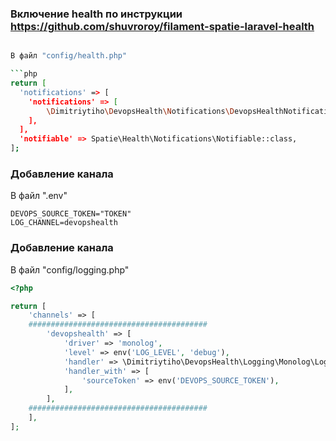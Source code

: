 ### Включение health по инструкции https://github.com/shuvroroy/filament-spatie-laravel-health

```bash

В файл "config/health.php"

```php
return [
  'notifications' => [
    'notifications' => [
        \Dimitriytiho\DevopsHealth\Notifications\DevopsHealthNotification::class => ['devops_health'],
    ],
  ],
  'notifiable' => Spatie\Health\Notifications\Notifiable::class,
];
```

### Добавление канала

В файл ".env"

```dotenv
DEVOPS_SOURCE_TOKEN="TOKEN"
LOG_CHANNEL=devopshealth
```

### Добавление канала

В файл "config/logging.php"

```php
<?php

return [  
    'channels' => [
    ########################################
        'devopshealth' => [
            'driver' => 'monolog',
            'level' => env('LOG_LEVEL', 'debug'),
            'handler' => \Dimitriytiho\DevopsHealth\Logging\Monolog\LogtailHandler::class,
            'handler_with' => [
                'sourceToken' => env('DEVOPS_SOURCE_TOKEN'),
            ],
        ],
    ########################################
    ],
];
```

